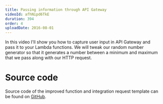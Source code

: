 ```yaml
---
title: Passing information through API Gateway
videoId: afhNipd6TkE
duration: 394
order: 4
uploadDate: 2016-08-01
---
```


In this video I'll show you how to capture user input in API Gateway and pass it to your Lambda functions. We will tweak our random number generator so that it generates a number between a minimum and maximum that we pass along with our HTTP request.

# Source code
Source code of the improved function and integration request template can be found on <a href="https://github.com/SavjeeTutorials/getting-started-with-lambda/tree/master/04-passing-information-through-api-gateway" target="_blank">GitHub</a>.
